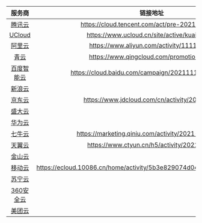 | 服务商 | 链接地址 | 2核4G | 2核8G
| :-: | :-: | :-: | :-: |
|[腾讯云](https://cloud.tencent.com)| https://cloud.tencent.com/act/pre-2021double11 | 151 | 215 |
|[UCloud](https://www.ucloud.cn)| https://www.ucloud.cn/site/active/kuaijie.html | 99 | 147 |
|[阿里云](https://www.aliyun.com)|https://www.aliyun.com/activity/1111/index| 188 | - |
|[青云](https://www.qingcloud.com)| https://www.qingcloud.com/promotion2021 | 1 | - |
|[百度智能云](https://cloud.baidu.com)| https://cloud.baidu.com/campaign/20211111/index.html | 674 | - | 
|[新浪云](https://www.sinacloud.com)||
|[京东云](https://www.jdcloud.com)| https://www.jdcloud.com/cn/activity/20211111 | 1058.88 | 1371.72 | 
|[盛大云](http://www.grandcloud.cn)||
|[华为云](https://www.huaweicloud.com)||
|[七牛云](https://qiniu.com)|https://marketing.qiniu.com/activity/2021-1111-act| 2427.07 | - |
|[天翼云](https://www.ctyun.cn)|https://www.ctyun.cn/h5/activity/2021/1111| 159.64 | - | 
|[金山云](https://www.ksyun.com)||
|[移动云](https://ecloud.10086.cn)| https://ecloud.10086.cn/home/activity/5b3e829074d04c92a5659c7dca8b5cfd | 1656 | - |
|[苏宁云](http://www.suningcloud.com)||
|[360安全云](https://cloud.360.cn)||
|[美团云](https://www.mtyun.com)||
